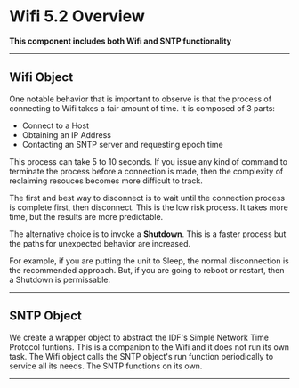 # Wifi 5.2 Overview

**This component includes both Wifi and SNTP functionality**
___  
## Wifi Object

One notable behavior that is important to observe is that the process of connecting to Wifi takes a fair amount of time. It is composed of 3 parts:
* Connect to a Host
* Obtaining an IP Address
* Contacting an SNTP server and requesting epoch time

This process can take 5 to 10 seconds.  If you issue any kind of command to terminate the process before a connection is made, then the complexity of reclaiming resouces becomes more difficult to track.

The first and best way to disconnect is to wait until the connection process is complete first, then disconnect.  This is the low risk process.  It takes more time, but the results are more predictable.

The alternative choice is to invoke a **Shutdown**.   This is a faster process but the paths for unexpected behavior are increased.

For example, if you are putting the unit to Sleep, the normal disconnection is the recommended approach.  But, if you are going to reboot or restart, then a Shutdown is permissable.
___  
## SNTP Object
We create a wrapper object to abstract the IDF's Simple Network Time Protocol funtions. This is a companion to the Wifi and it does not run its own task.  The Wifi object calls the SNTP object's run function periodically to service all its needs.  The SNTP functions on its own.
___  
